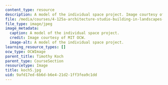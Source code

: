 ```yaml
---
content_type: resource
description: A model of the individual space project. Image courtesy of MIT OCW.
file: /media/courses/4-125a-architecture-studio-building-in-landscapes-fall-2005/9afd17ed6b6db6e421d21ff3fea9c1dd_koch5.jpg
file_type: image/jpeg
image_metadata:
  caption: A model of the individual space project.
  credit: Image courtesy of MIT OCW.
  image-alt: A model of the individual space project.
learning_resource_types: []
ocw_type: OCWImage
parent_title: Timothy Koch
parent_type: CourseSection
resourcetype: Image
title: koch5.jpg
uid: 9afd17ed-6b6d-b6e4-21d2-1ff3fea9c1dd
---
```

